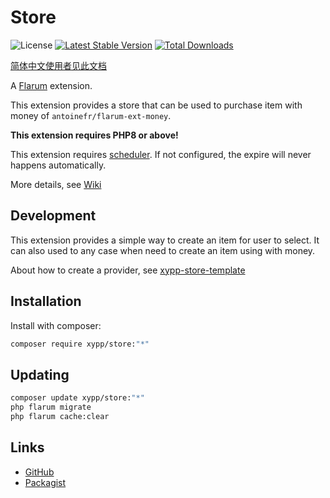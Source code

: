 # Store

![License](https://img.shields.io/badge/license-MIT-blue.svg)
[![Latest Stable Version](https://img.shields.io/packagist/v/xypp/store.svg)](https://packagist.org/packages/xypp/store)
[![Total Downloads](https://img.shields.io/packagist/dt/xypp/store.svg)](https://packagist.org/packages/xypp/store)

[简体中文使用者见此文档](README-zh.md)

A [Flarum](http://flarum.org) extension. 

This extension provides a store that can be used to purchase item with money of `antoinefr/flarum-ext-money`.

**This extension requires PHP8 or above!**

This extension requires [scheduler](https://docs.flarum.org/scheduler). If not configured, the expire will never happens automatically.

More details, see [Wiki](https://github.com/zxy19/store-template/wiki/zh)

## Development

This extension provides a simple way to create an item for user to select. It can also used to any case when need to create an item using with money.

About how to create a provider, see [xypp-store-template](https://github.com/zxy19/store-template)

## Installation

Install with composer:

```sh
composer require xypp/store:"*"
```

## Updating

```sh
composer update xypp/store:"*"
php flarum migrate
php flarum cache:clear
```

## Links

- [GitHub](https://github.com/zxy19/store)
- [Packagist](https://packagist.org/packages/xypp/store)